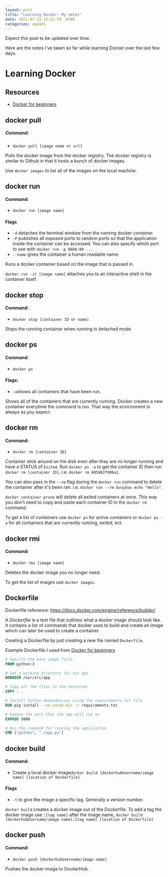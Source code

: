 ```yaml
---
layout: post
title: "Learning Docker: My notes"
date: 2021-07-21 15:21:59 -0700
categories: update
---
```


Expect this post to be updated over time. 

Here are the notes I've taken so far while learning Docker over the last few days. 

# Learning Docker

## Resources 

- [Docker for beginners](https://docker-curriculum.com/)

## docker pull

##### Command: 
- `docker pull [image name or url]`

Pulls the docker image from the docker registry. The docker registry is similar to Github in that it hosts a bunch of docker images. 

Use `docker images` to list all of the images on the local machine. 

## docker run

#### Command: 
- `docker run [image name]`

#### Flags

- `-d` detaches the terminal window from the running docker container.
- `-P` publishes all exposed ports to random ports so that the application inside the container can be accessed. You can also specify which port to use with `docker run -p 8888:80 ...`.
- `--name` gives the container a human readable name. 

Runs a docker container based on the image that is passed in. 

`docker run -it [image name]` attaches you to an interactive shell in the container itself. 

## docker stop

#### Command: 
- `docker stop [container ID or name]`

Stops the running container when running in detached mode. 

## docker ps

#### Command: 
- `docker ps`

#### Flags:
- `-a`shows all containers that have been run.

Shows all of the containers that are currently running. Docker creates a new container everytime the command is run. That way the environment is always as you expect. 

## docker rm

#### Command: 
- `docker rm [container ID]`

Container stick around on the disk even after they are no longer running and have a STATUS of `Exited`. Run `docker ps -a` to get the container ID then run `docker rm [container ID]`, i.e. `docker rm 605982f999a1`.

You can also pass in the `--rm` flag during the `docker run` command to delete the container after it's been ran. i.e. `docker run --rm busybox echo "Hello"`.

`docker container prune` will delete all exited containers at once. This way you don't need to copy and paste each container ID in the `docker rm` command.

To get a list of containers use `docker ps` for active containers or `docker ps -a` for all containers that are currently running, exited, ect. 

## docker rmi

#### Command: 
- `docker rmi [image name]`

Deletes the docker image you no longer need. 

To get the list of images use `docker images`.

## Dockerfile

Dockerfile reference: https://docs.docker.com/engine/reference/builder/

A _Dockerfile_ is a text file that outlines what a docker image should look like. It contains a list of commands that docker uses to build and create an image which can later be used to create a container. 

Creating a Dockerfile by just creating a new file named `Dockerfile`.

Example Dockerfile I used from [Docker for beginners](https://docker-curriculum.com/)

```Dockerfile
# Specify the base image first.
FROM python:3

# Set a working directory for our app
WORKDIR /usr/src/app

# Copy all the files to the container 
COPY . .

# Install Python dependencies using the requirements.txt file
RUN pip install --no-cache-dir -r requirements.txt

# Expose the port that the app will run on
EXPOSE 5000

# Run the command for running the application
CMD ["python", "./app.py"]
```

## docker build

#### Command: 
- Create a local docker image`docker build [dockerhubUsername/image name] [location of Dockerfile]`

#### Flags

- `-t` to give the image a specific tag. Generally a version number.

`docker build` creates a docker image out of the Dockerfile. To add a tag the docker image use `:[tag name]` after the image name, `docker build [dockerhubUsername/image name]:[tag name] [location of Dockerfile]`

## docker push

#### Command: 
- `docker push [dockerhubUsername/image name]`

Pushes the docker image to DockerHub.
